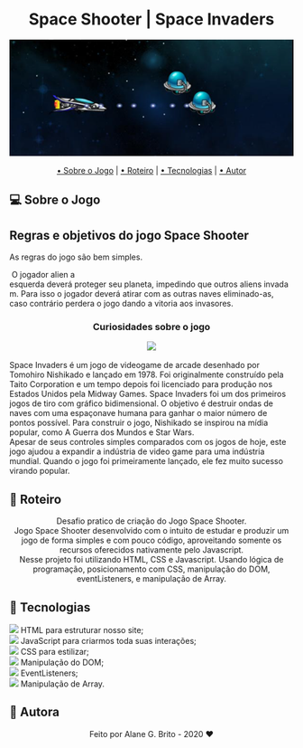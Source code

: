 <h1 align="center">Space Shooter | Space Invaders</h1>
<div align="center"><img src="./img/jogo.PNG"></div>

<p align="center">
 <a href="#computer-sobre">• Sobre o Jogo</a> | 
 <a href="#memo-roteiro">• Roteiro</a> | 
 <a href="#hammer-tecnologias">• Tecnologias</a> | 
 <a href="#boy-autor">• Autor</a> 
</p>

## :computer: **Sobre o Jogo**

<h2>Regras e objetivos do jogo Space Shooter</h2>
As regras do jogo são bem simples.<br>
<p>
    O jogador alien a esquerda deverá proteger seu planeta, impedindo que outros aliens invadam. Para isso o jogador deverá atirar com as outras naves eliminado-as, caso contrário perdera o jogo dando a vitoria aos invasores.
</p>

<div align="center">
    <h3>Curiosidades sobre o jogo</h3>
    <img src="https://image.flaticon.com/icons/png/128/2330/2330294.png" >
</div>
<p>
    Space Invaders é um jogo de videogame de arcade desenhado por Tomohiro Nishikado e lançado em 1978. Foi originalmente construído pela Taito Corporation e um tempo depois foi licenciado para produção nos Estados Unidos pela Midway Games. Space Invaders foi um dos primeiros jogos de tiro com gráfico bidimensional. O objetivo é destruir ondas de naves com uma espaçonave humana para ganhar o maior número de pontos possível. Para construir o jogo, Nishikado se inspirou na mídia popular, como A Guerra dos Mundos e Star Wars. <br>
    Apesar de seus controles simples comparados com os jogos de hoje, este jogo ajudou a expandir a indústria de video game para uma indústria mundial. Quando o jogo foi primeiramente lançado, ele fez muito sucesso virando popular. <br>    
</p> 

## :memo: **Roteiro**

<div align="center">
    Desafio pratico de criação do Jogo Space Shooter.<br>
    Jogo Space Shooter desenvolvido com o intuito de estudar e produzir um jogo de forma simples e com pouco código, aproveitando  somente os recursos oferecidos nativamente pelo Javascript.<br>
    Nesse projeto foi utilizando HTML, CSS e Javascript. Usando lógica de programação, posicionamento com CSS, manipulação do DOM, eventListeners, e manipulação de Array.

</div>

## :hammer: **Tecnologias**

<img src="https://img.icons8.com/color/24/000000/in-progress--v1.png"/> HTML para estruturar nosso site; <br>
<img src="https://img.icons8.com/color/24/000000/in-progress--v1.png"/> JavaScript para criarmos toda suas interações;<br>
<img src="https://img.icons8.com/color/24/000000/in-progress--v1.png"/> CSS para estilizar;<br>
<img src="https://img.icons8.com/color/24/000000/in-progress--v1.png"/> Manipulação do DOM;<br>
<img src="https://img.icons8.com/color/24/000000/in-progress--v1.png"/> EventListeners;<br>
<img src="https://img.icons8.com/color/24/000000/in-progress--v1.png"/> Manipulação de Array.<br>


## :girl: **Autora**

<div align="center">
Feito por Alane G. Brito - 2020 ❤️
</div>